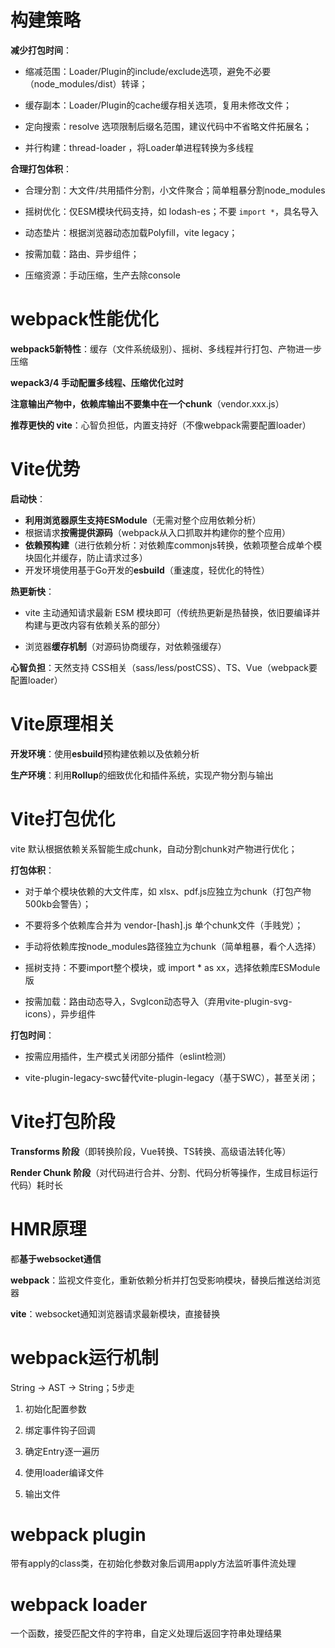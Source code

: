 # 构建策略

**减少打包时间**：

- 缩减范围：Loader/Plugin的include/exclude选项，避免不必要（node_modules/dist）转译；

- 缓存副本：Loader/Plugin的cache缓存相关选项，复用未修改文件；

- 定向搜索：resolve 选项限制后缀名范围，建议代码中不省略文件拓展名；

- 并行构建：thread-loader ，将Loader单进程转换为多线程

**合理打包体积**：

- 合理分割：大文件/共用插件分割，小文件聚合；简单粗暴分割node_modules

- 摇树优化：仅ESM模块代码支持，如 lodash-es；不要 `import *`，具名导入

- 动态垫片：根据浏览器动态加载Polyfill，vite legacy；

- 按需加载：路由、异步组件；

- 压缩资源：手动压缩，生产去除console

# webpack性能优化

**webpack5新特性**：缓存（文件系统级别）、摇树、多线程并行打包、产物进一步压缩

**wepack3/4 手动配置多线程、压缩优化过时**

**注意输出产物中，依赖库输出不要集中在一个chunk**（vendor.xxx.js）

**推荐更快的 vite**：心智负担低，内置支持好（不像webpack需要配置loader）

# Vite优势

**启动快**：

- **利用浏览器原生支持ESModule**（无需对整个应用依赖分析）
- 根据请求**按需提供源码**（webpack从入口抓取并构建你的整个应用）
- **依赖预构建**（进行依赖分析：对依赖库commonjs转换，依赖项整合成单个模块固化并缓存，防止请求过多）
- 开发环境使用基于Go开发的**esbuild**（重速度，轻优化的特性）

**热更新快**：

- vite 主动通知请求最新 ESM 模块即可（传统热更新是热替换，依旧要编译并构建与更改内容有依赖关系的部分）

- 浏览器**缓存机制**（对源码协商缓存，对依赖强缓存）

**心智负担**：天然支持 CSS相关（sass/less/postCSS）、TS、Vue（webpack要配置loader）

# Vite原理相关

**开发环境**：使用**esbuild**预构建依赖以及依赖分析

**生产环境**：利用**Rollup**的细致优化和插件系统，实现产物分割与输出

# Vite打包优化

vite 默认根据依赖关系智能生成chunk，自动分割chunk对产物进行优化；

**打包体积**：

- 对于单个模块依赖的大文件库，如 xlsx、pdf.js应独立为chunk（打包产物500kb会警告）；

- 不要将多个依赖库合并为 vendor-[hash].js 单个chunk文件（手贱党）；

- 手动将依赖库按node_modules路径独立为chunk（简单粗暴，看个人选择）

- 摇树支持：不要import整个模块，或 import * as xx，选择依赖库ESModule版

- 按需加载：路由动态导入，SvgIcon动态导入（弃用vite-plugin-svg-icons），异步组件

**打包时间**：

- 按需应用插件，生产模式关闭部分插件（eslint检测）

- vite-plugin-legacy-swc替代vite-plugin-legacy（基于SWC），甚至关闭；

# Vite打包阶段

**Transforms 阶段**（即转换阶段，Vue转换、TS转换、高级语法转化等）

**Render Chunk 阶段**（对代码进行合并、分割、代码分析等操作，生成目标运行代码）耗时长

# HMR原理

都**基于websocket通信**

**webpack**：监视文件变化，重新依赖分析并打包受影响模块，替换后推送给浏览器

**vite**：websocket通知浏览器请求最新模块，直接替换

# webpack运行机制

String -> AST -> String；5步走

1. 初始化配置参数
  
2. 绑定事件钩子回调
  
3. 确定Entry逐一遍历
  
4. 使用loader编译文件
  
5. 输出文件

# webpack plugin

带有apply的class类，在初始化参数对象后调用apply方法监听事件流处理

# webpack loader

一个函数，接受匹配文件的字符串，自定义处理后返回字符串处理结果
